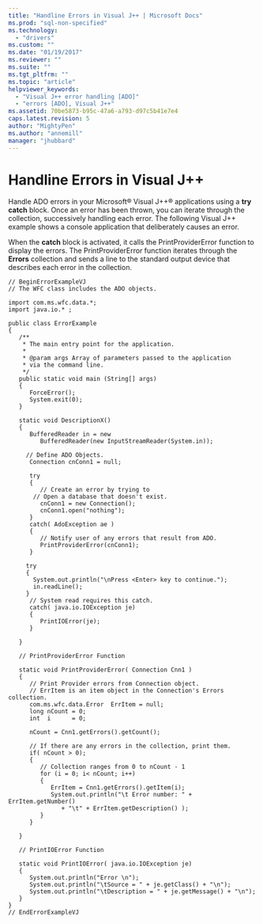 ```yaml
---
title: "Handline Errors in Visual J++ | Microsoft Docs"
ms.prod: "sql-non-specified"
ms.technology:
  - "drivers"
ms.custom: ""
ms.date: "01/19/2017"
ms.reviewer: ""
ms.suite: ""
ms.tgt_pltfrm: ""
ms.topic: "article"
helpviewer_keywords: 
  - "Visual J++ error handling [ADO]"
  - "errors [ADO], Visual J++"
ms.assetid: 70be5873-b95c-47a6-a793-d97c5b41e7e4
caps.latest.revision: 5
author: "MightyPen"
ms.author: "annemill"
manager: "jhubbard"
---
```

# Handline Errors in Visual J++
Handle ADO errors in your Microsoft® Visual J++® applications using a **try catch** block. Once an error has been thrown, you can iterate through the collection, successively handling each error. The following Visual J++ example shows a console application that deliberately causes an error.  
  
 When the **catch** block is activated, it calls the PrintProviderError function to display the errors. The PrintProviderError function iterates through the **Errors** collection and sends a line to the standard output device that describes each error in the collection.  
  
```  
// BeginErrorExampleVJ  
// The WFC class includes the ADO objects.  
  
import com.ms.wfc.data.*;  
import java.io.* ;  
  
public class ErrorExample  
{  
   /**  
    * The main entry point for the application.   
    *  
    * @param args Array of parameters passed to the application  
    * via the command line.  
    */  
   public static void main (String[] args)  
   {  
      ForceError();  
      System.exit(0);  
   }  
  
   static void DescriptionX()  
   {  
      BufferedReader in = new   
         BufferedReader(new InputStreamReader(System.in));  
  
     // Define ADO Objects.  
      Connection cnConn1 = null;  
  
      try  
      {  
         // Create an error by trying to  
       // Open a database that doesn't exist.  
         cnConn1 = new Connection();  
         cnConn1.open("nothing");  
      }  
      catch( AdoException ae )  
      {  
         // Notify user of any errors that result from ADO.  
         PrintProviderError(cnConn1);  
      }  
  
     try  
     {  
       System.out.println("\nPress <Enter> key to continue.");  
       in.readLine();  
     }  
      // System read requires this catch.  
      catch( java.io.IOException je)  
      {  
         PrintIOError(je);  
      }  
  
   }  
  
   // PrintProviderError Function  
  
   static void PrintProviderError( Connection Cnn1 )  
   {  
      // Print Provider errors from Connection object.  
      // ErrItem is an item object in the Connection's Errors collection.  
      com.ms.wfc.data.Error  ErrItem = null;  
      long nCount = 0;  
      int  i      = 0;  
  
      nCount = Cnn1.getErrors().getCount();  
  
      // If there are any errors in the collection, print them.  
      if( nCount > 0);  
      {  
         // Collection ranges from 0 to nCount - 1  
         for (i = 0; i< nCount; i++)  
         {  
            ErrItem = Cnn1.getErrors().getItem(i);  
            System.out.println("\t Error number: " + ErrItem.getNumber()  
               + "\t" + ErrItem.getDescription() );  
         }  
      }  
  
   }  
  
   // PrintIOError Function  
  
   static void PrintIOError( java.io.IOException je)  
   {  
      System.out.println("Error \n");  
      System.out.println("\tSource = " + je.getClass() + "\n");  
      System.out.println("\tDescription = " + je.getMessage() + "\n");  
   }  
}  
// EndErrorExampleVJ  
```